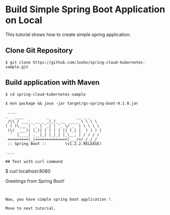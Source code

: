 # Build Simple Spring Boot Application on Local

This tutorial shows how to create simple spring application.


## Clone Git Repository
```
$ git clone https://github.com/Jooho/spring-cloud-kubernetes-sample.git

```

## Build application with Maven 
```
$ cd spring-cloud-kubernetes-sample

$ mvn package && java -jar target/gs-spring-boot-0.1.0.jar

 ....
.   ____          _            __ _ _
 /\\ / ___'_ __ _ _(_)_ __  __ _ \ \ \ \
( ( )\___ | '_ | '_| | '_ \/ _` | \ \ \ \
 \\/  ___)| |_)| | | | | || (_| |  ) ) ) )
  '  |____| .__|_| |_|_| |_\__, | / / / /
 =========|_|==============|___/=/_/_/_/
 :: Spring Boot ::        (v1.2.2.RELEASE)

....

## Test with curl command
```
$ curl localhost:8080

Greetings from Spring Boot!
```


Now, you have simple spring boot application !.

Move to next tutorial.

